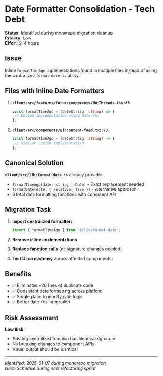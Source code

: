 # Date Formatter Consolidation - Tech Debt

**Status**: Identified during monorepo migration cleanup  
**Priority**: Low  
**Effort**: 2-4 hours

## Issue

Inline `formatTimeAgo` implementations found in multiple files instead of using the centralized `format-date.ts` utility.

## Files with Inline Date Formatters

1. **`client/src/features/forum/components/HotThreads.tsx:86`**

   ```typescript
   const formatTimeAgo = (dateString: string) => {
   	// Custom implementation using date-fns
   };
   ```

2. **`client/src/components/ui/content-feed.tsx:73`**
   ```typescript
   const formatTimeAgo = (dateString: string) => {
   	// Similar custom implementation
   };
   ```

## Canonical Solution

**`client/src/lib/format-date.ts`** already provides:

- `formatTimeAgo(date: string | Date)` - Exact replacement needed
- `formatDate(date, { relative: true })` - Alternative approach
- 6 total date formatting functions with consistent API

## Migration Task

1. **Import centralized formatter:**

   ```typescript
   import { formatTimeAgo } from '@/lib/format-date';
   ```

2. **Remove inline implementations**
3. **Replace function calls** (no signature changes needed)
4. **Test UI consistency** across affected components

## Benefits

- ✅ Eliminates ~20 lines of duplicate code
- ✅ Consistent date formatting across platform
- ✅ Single place to modify date logic
- ✅ Better date-fns integration

## Risk Assessment

**Low Risk**:

- Existing centralized function has identical signature
- No breaking changes to component APIs
- Visual output should be identical

---

_Identified: 2025-01-07 during monorepo migration_  
_Next: Schedule during next refactoring sprint_
